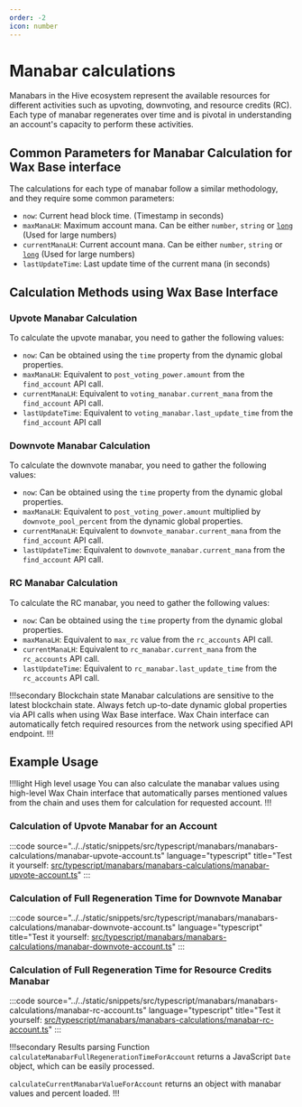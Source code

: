 ```yaml
---
order: -2
icon: number
---
```


# Manabar calculations

Manabars in the Hive ecosystem represent the available resources for different activities such as upvoting, downvoting, and resource credits (RC). Each type of manabar regenerates over time and is pivotal in understanding an account's capacity to perform these activities.

## Common Parameters for Manabar Calculation for Wax Base interface

The calculations for each type of manabar follow a similar methodology, and they require some common parameters:

- `now`: Current head block time. (Timestamp in seconds)
- `maxManaLH`: Maximum account mana. Can be either `number`, `string` or [`long`](https://www.npmjs.com/package/long) (Used for large numbers)
- `currentManaLH`: Current account mana. Can be either `number`, `string` or [`long`](https://www.npmjs.com/package/long) (Used for large numbers)
- `lastUpdateTime`: Last update time of the current mana (in seconds)

## Calculation Methods using Wax Base Interface

### Upvote Manabar Calculation

To calculate the upvote manabar, you need to gather the following values:

- `now`: Can be obtained using the `time` property from the dynamic global properties.
- `maxManaLH`: Equivalent to `post_voting_power.amount` from the `find_account` API call.
- `currentManaLH`: Equivalent to `voting_manabar.current_mana` from the `find_account` API call.
- `lastUpdateTime`: Equivalent to `voting_manabar.last_update_time` from the `find_account` API call

### Downvote Manabar Calculation

To calculate the downvote manabar, you need to gather the following values:

- `now`: Can be obtained using the `time` property from the dynamic global properties.
- `maxManaLH`: Equivalent to `post_voting_power.amount` multiplied by `downvote_pool_percent` from the dynamic global properties.
- `currentManaLH`: Equivalent to `downvote_manabar.current_mana` from the `find_account` API call.
- `lastUpdateTime`: Equivalent to `downvote_manabar.current_mana` from the `find_account` API call.

### RC Manabar Calculation

To calculate the RC manabar, you need to gather the following values:

- `now`: Can be obtained using the `time` property from the dynamic global properties.
- `maxManaLH`: Equivalent to `max_rc` value from the `rc_accounts` API call.
- `currentManaLH`: Equivalent to `rc_manabar.current_mana` from the `rc_accounts` API call.
- `lastUpdateTime`: Equivalent to `rc_manabar.last_update_time` from the `rc_accounts` API call.

!!!secondary Blockchain state
Manabar calculations are sensitive to the latest blockchain state. Always fetch up-to-date dynamic global properties via API calls when using Wax Base interface. Wax Chain interface can automatically fetch required resources from the network using specified API endpoint.
!!!

## Example Usage

!!!light High level usage
You can also calculate the manabar values using high-level Wax Chain interface that automatically parses mentioned values from the chain and uses them for calculation for requested account.
!!!

### Calculation of Upvote Manabar for an Account

:::code source="../../static/snippets/src/typescript/manabars/manabars-calculations/manabar-upvote-account.ts" language="typescript" title="Test it yourself: [src/typescript/manabars/manabars-calculations/manabar-upvote-account.ts](https://stackblitz.com/github/openhive-network/wax-doc-snippets?file=src%2Ftypescript%2Fmanabars%2Fmanabars-calculations%2Fmanabar-upvote-account.ts&startScript=test-manabars-manabars-calculations-manabar-upvote-account)" :::

### Calculation of Full Regeneration Time for Downvote Manabar

:::code source="../../static/snippets/src/typescript/manabars/manabars-calculations/manabar-downvote-account.ts" language="typescript" title="Test it yourself: [src/typescript/manabars/manabars-calculations/manabar-downvote-account.ts](https://stackblitz.com/github/openhive-network/wax-doc-snippets?file=src%2Ftypescript%2Fmanabars%2Fmanabars-calculations%2Fmanabar-downvote-account.ts&startScript=test-manabars-manabars-calculations-manabar-downvote-account)" :::

### Calculation of Full Regeneration Time for Resource Credits Manabar

:::code source="../../static/snippets/src/typescript/manabars/manabars-calculations/manabar-rc-account.ts" language="typescript" title="Test it yourself: [src/typescript/manabars/manabars-calculations/manabar-rc-account.ts](https://stackblitz.com/github/openhive-network/wax-doc-snippets?file=src%2Ftypescript%2Fmanabars%2Fmanabars-calculations%2Fmanabar-rc-account.ts&startScript=test-manabars-manabars-calculations-manabar-rc-account)" :::

!!!secondary Results parsing
Function `calculateManabarFullRegenerationTimeForAccount` returns a JavaScript `Date` object, which can be easily processed.

`calculateCurrentManabarValueForAccount` returns an object with manabar values and percent loaded.
!!!
